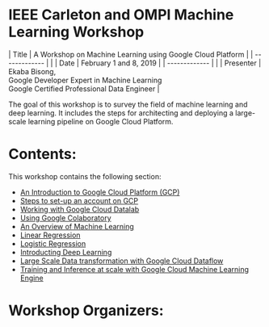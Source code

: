 # IEEE Carleton and OMPI Machine Learning Workshop

<!-- <p align="left">
    <img src="ieee-ompi/poster-ieee_ompi.png" alt="IEEE Carleton and OMPI Machine Learning Workshop." height=60% width=60%/>
</p> -->

| Title         | A Workshop on Machine Learning using Google Cloud Platform |
| ------------- |               |
| Date          | February 1 and 8, 2019  |
| ------------- |               |
| Presenter     | Ekaba Bisong, <br>Google Developer Expert in Machine Learning<br> Google Certified Professional Data Engineer  |

The goal of this workshop is to survey the field of machine learning and deep learning. It includes the steps for architecting and deploying a large-scale learning pipeline on Google Cloud Platform.

# Contents:
This workshop contains the following section:
- <a href="./intro-gcp.ipynb">An Introduction to Google Cloud Platform (GCP)</a>
- <a href="./setting-up-gcp.ipynb">Steps to set-up an account on GCP</a>
- <a href="./datalab.ipynb">Working with Google Cloud Datalab</a>
- <a href="./google-colab.ipynb">Using Google Colaboratory</a>
- <a href="./ml-overview.ipynb">An Overview of Machine Learning</a>
- <a href="./linear_regression.ipynb">Linear Regression</a>
- <a href="./logistic_regression.ipynb">Logistic Regression</a>
- <a href="./deep_learning.ipynb">Introducting Deep Learning</a>
- <a href="./dataflow.ipynb">Large Scale Data transformation with Google Cloud Dataflow</a>
- <a href="./cloud-mle.ipynb">Training and Inference at scale with Google Cloud Machine Learning Engine</a>

# Workshop Organizers:
